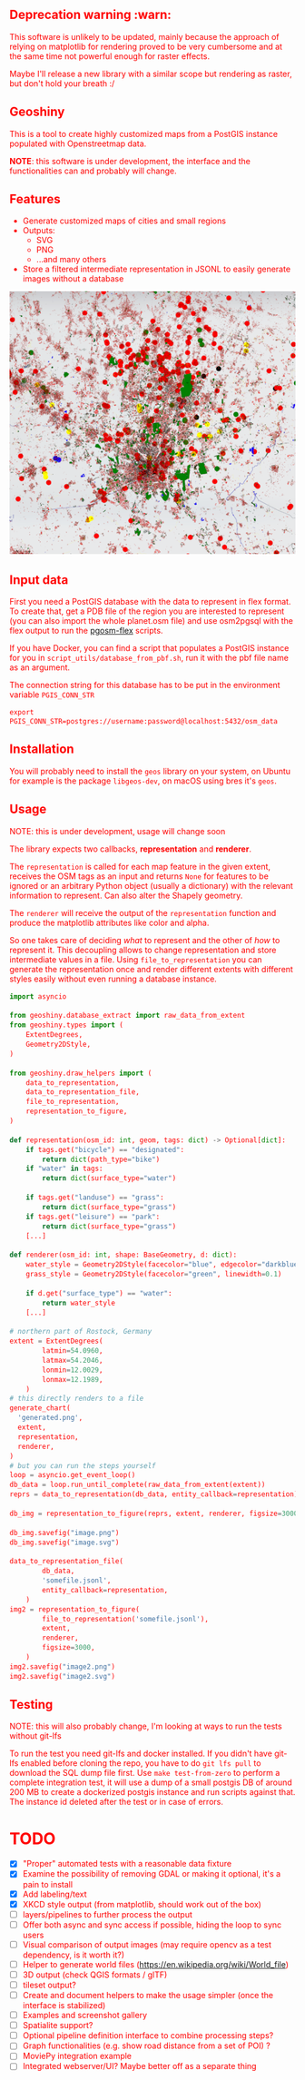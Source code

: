 <div style="color:red;">

## Deprecation warning :warn:
This software is unlikely to be updated, mainly because the approach of relying on matplotlib for rendering proved to be very cumbersome and at the same time not powerful enough for raster effects.

Maybe I'll release a new library with a similar scope but rendering as raster, but don't hold your breath :/

</red>

## Geoshiny


This is a tool to create highly customized maps from a PostGIS instance populated with Openstreetmap data.

__NOTE__: this software is under development, the interface and the functionalities can and probably will change.

## Features

* Generate customized maps of cities and small regions
* Outputs:
  * SVG
  * PNG
  * ...and many others
* Store a filtered intermediate representation in JSONL to easily generate images without a database

![example generated map](example.png)


## Input data

First you need a PostGIS database with the data to represent in flex format. To create that, get a PDB file of the region you are interested to represent (you can also import the whole planet.osm file) and use osm2pgsql with the flex output to run the [pgosm-flex](https://github.com/rustprooflabs/pgosm-flex) scripts.

If you have Docker, you can find a script that populates a PostGIS instance for you in `script_utils/database_from_pbf.sh`, run it with the pbf file name as an argument.

The connection string for this database has to be put in the environment variable `PGIS_CONN_STR`

    export PGIS_CONN_STR=postgres://username:password@localhost:5432/osm_data

## Installation

You will probably need to install the `geos` library on your system, on Ubuntu for example is the package `libgeos-dev`, on macOS using bres it's `geos`.
## Usage

NOTE: this is under development, usage will change soon

The library expects two callbacks, __representation__ and __renderer__.

The `representation` is called for each map feature in the given extent, receives the OSM tags as an input and returns `None` for features to be ignored or an arbitrary Python object (usually a dictionary) with the relevant information to represent. Can also alter the Shapely geometry.

The `renderer` will receive the output of the `representation` function and produce the matplotlib attributes like color and alpha.

So one takes care of deciding *what* to represent and the other of *how* to represent it. This decoupling allows to change representation and store intermediate values in a file.
Using `file_to_representation` you can generate the representation once and render different extents with different styles easily without even running a database instance.

```python
import asyncio

from geoshiny.database_extract import raw_data_from_extent
from geoshiny.types import (
    ExtentDegrees,
    Geometry2DStyle,
)

from geoshiny.draw_helpers import (
    data_to_representation,
    data_to_representation_file,
    file_to_representation,
    representation_to_figure,
)

def representation(osm_id: int, geom, tags: dict) -> Optional[dict]:
    if tags.get("bicycle") == "designated":
        return dict(path_type="bike")
    if "water" in tags:
        return dict(surface_type="water")

    if tags.get("landuse") == "grass":
        return dict(surface_type="grass")
    if tags.get("leisure") == "park":
        return dict(surface_type="grass")
    [...]

def renderer(osm_id: int, shape: BaseGeometry, d: dict):
    water_style = Geometry2DStyle(facecolor="blue", edgecolor="darkblue", linewidth=0.1)
    grass_style = Geometry2DStyle(facecolor="green", linewidth=0.1)

    if d.get("surface_type") == "water":
        return water_style
    [...]

# northern part of Rostock, Germany
extent = ExtentDegrees(
        latmin=54.0960,
        latmax=54.2046,
        lonmin=12.0029,
        lonmax=12.1989,
    )
# this directly renders to a file
generate_chart(
  'generated.png',
  extent,
  representation,
  renderer,
)
# but you can run the steps yourself
loop = asyncio.get_event_loop()
db_data = loop.run_until_complete(raw_data_from_extent(extent))
reprs = data_to_representation(db_data, entity_callback=representation)

db_img = representation_to_figure(reprs, extent, renderer, figsize=3000)

db_img.savefig("image.png")
db_img.savefig("image.svg")

data_to_representation_file(
        db_data,
        'somefile.jsonl',
        entity_callback=representation,
    )
img2 = representation_to_figure(
        file_to_representation('somefile.jsonl'),
        extent,
        renderer,
        figsize=3000,
    )
img2.savefig("image2.png")
img2.savefig("image2.svg")

```

## Testing

NOTE: this will also probably change, I'm looking at ways to run the tests without git-lfs

To run the test you need git-lfs and docker installed. If you didn't have git-lfs enabled before cloning the repo, you have to do `git lfs pull` to download the SQL dump file first.
Use `make test-from-zero` to perform a complete integration test, it will use a dump of a small postgis DB of around 200 MB to create a dockerized postgis instance and run scripts against that. The instance id deleted after the test or in case of errors.

# TODO

- [x] "Proper" automated tests with a reasonable data fixture
- [x] Examine the possibility of removing GDAL or making it optional, it's a pain to install
- [x] Add labeling/text
- [x] XKCD style output (from matplotlib, should work out of the box)
- [ ] layers/pipelines to further process the output
- [ ] Offer both async and sync access if possible, hiding the loop to sync users
- [ ] Visual comparison of output images (may require opencv as a test dependency, is it worth it?)
- [ ] Helper to generate world files (https://en.wikipedia.org/wiki/World_file)
- [ ] 3D output (check QGIS formats / glTF)
- [ ] tileset output?
- [ ] Create and document helpers to make the usage simpler (once the interface is stabilized)
- [ ] Examples and screenshot gallery
- [ ] Spatialite support?
- [ ] Optional pipeline definition interface to combine processing steps?
- [ ] Graph functionalities (e.g. show road distance from a set of POI) ?
- [ ] MoviePy integration example
- [ ] Integrated webserver/UI? Maybe better off as a separate thing
